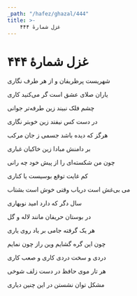 ```yaml
---
_path: "/hafez/ghazal/444"
title: >-
    غزل شمارهٔ ۴۴۴
---
```

# غزل شمارهٔ ۴۴۴

<div class="b" id="bn1"><div class="m1"><p>شهریست پرظریفان و از هر طرف نگاری</p></div>
<div class="m2"><p>یاران صلای عشق است گر می‌کنید کاری</p></div></div>
<div class="b" id="bn2"><div class="m1"><p>چشم فلک نبیند زین طرفه‌تر جوانی</p></div>
<div class="m2"><p>در دست کس نیفتد زین خوبتر نگاری</p></div></div>
<div class="b" id="bn3"><div class="m1"><p>هرگز که دیده باشد جسمی ز جان مرکب</p></div>
<div class="m2"><p>بر دامنش مبادا زین خاکیان غباری</p></div></div>
<div class="b" id="bn4"><div class="m1"><p>چون من شکسته‌ای را از پیش خود چه رانی</p></div>
<div class="m2"><p>کم غایت توقع بوسیست یا کناری</p></div></div>
<div class="b" id="bn5"><div class="m1"><p>می بی‌غش است دریاب وقتی خوش است بشتاب</p></div>
<div class="m2"><p>سال دگر که دارد امید نوبهاری</p></div></div>
<div class="b" id="bn6"><div class="m1"><p>در بوستان حریفان مانند لاله و گل</p></div>
<div class="m2"><p>هر یک گرفته جامی بر یاد روی یاری</p></div></div>
<div class="b" id="bn7"><div class="m1"><p>چون این گره گشایم وین راز چون نمایم</p></div>
<div class="m2"><p>دردی و سخت دردی کاری و صعب کاری</p></div></div>
<div class="b" id="bn8"><div class="m1"><p>هر تار موی حافظ در دست زلف شوخی</p></div>
<div class="m2"><p>مشکل توان نشستن در این چنین دیاری</p></div></div>
